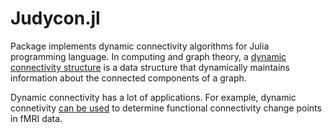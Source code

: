# Judycon.jl

Package implements dynamic connectivity algorithms for Julia programming
language. In computing and graph theory, a [dynamic connectivity structure][1]
is a data structure that dynamically maintains information about the connected
components of a graph.

Dynamic connectivity has a lot of applications. For example, dynamic connetivity
[can be used][2] to determine functional connectivity change points in fMRI
data.

[1]: https://en.wikipedia.org/wiki/Dynamic_connectivity
[2]: https://www.frontiersin.org/articles/10.3389/fnins.2015.00285/full
